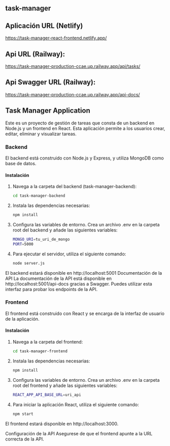 ## task-manager

## Aplicación URL (Netlify)
https://task-manager-react-frontend.netlify.app/

## Api URL (Railway):
https://task-manager-production-ccae.up.railway.app/api/tasks/
 
## Api Swagger URL (Railway):
https://task-manager-production-ccae.up.railway.app/api-docs/

## Task Manager Application

Este es un proyecto de gestión de tareas que consta de un backend en Node.js y un frontend en React. Esta aplicación permite a los usuarios crear, editar, eliminar y visualizar tareas.

### Backend

El backend está construido con Node.js y Express, y utiliza MongoDB como base de datos.

#### Instalación

1. Navega a la carpeta del backend (task-manager-backend):

   ```bash
   cd task-manager-backend
   
2. Instala las dependencias necesarias:   
   ```bash
   npm install

3. Configura las variables de entorno. Crea un archivo .env en la carpeta root del backend y añade las siguientes variables:
   ```bash
   MONGO_URI=tu_uri_de_mongo
   PORT=5000

4. Para ejecutar el servidor, utiliza el siguiente comando:
   ```bash
   node server.js

El backend estará disponible en http://localhost:5001
Documentación de la API
La documentación de la API está disponible en http://localhost:5001/api-docs gracias a Swagger. Puedes utilizar esta interfaz para probar los endpoints de la API.

### Frontend
El frontend está construido con React y se encarga de la interfaz de usuario de la aplicación.

#### Instalación

1. Navega a la carpeta del frontend:
   ```bash
   cd task-manager-frontend

2. Instala las dependencias necesarias:
   ```bash
   npm install

3. Configura las variables de entorno. Crea un archivo .env en la carpeta root del frontend y añade las siguientes variables:
   ```bash
   REACT_APP_API_BASE_URL=uri_api

4. Para iniciar la aplicación React, utiliza el siguiente comando:
   ```bash
   npm start

El frontend estará disponible en http://localhost:3000.

Configuración de la API
Asegurese de que el frontend apunte a la URL correcta de la API.
